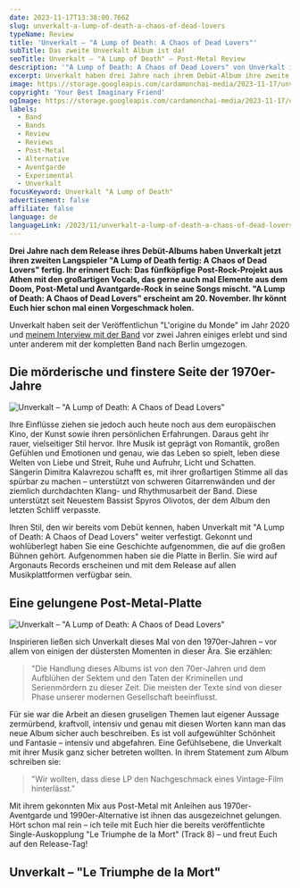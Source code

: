 ```yaml
---
date: 2023-11-17T13:38:00.766Z
slug: unverkalt-a-lump-of-death-a-chaos-of-dead-lovers
typeName: Review
title: 'Unverkalt – "A Lump of Death: A Chaos of Dead Lovers"'
subTitle: Das zweite Unverkalt Album ist da!
seoTitle: Unverkalt – "A Lump of Death" – Post-Metal Review
description: '"A Lump of Death: A Chaos of Dead Lovers" von Unverkalt ist ein düsteres Post-Metal Album. Hört jetzt rein und erfahrt alles über die Platte!"'
excerpt: Unverkalt haben drei Jahre nach ihrem Debüt-Album ihre zweite LP fertig. "A Lump of Death" ist düster bis dystopisch und inspiriert von einigen finsteren Momenten der 1970er-Jahre. Erfahrt jetzt alles über die Platte und hört schon mal rein!
image: https://storage.googleapis.com/cardamonchai-media/2023-11-17/unverkalt-a-lump-of-death-a-chaos-of-dead-lovers-soundsvega-review-1-jpg-imagine-180808_5f1111_1024_768/640.webp
copyright: 'Your Best Imaginary Friend'
ogImage: https://storage.googleapis.com/cardamonchai-media/2023-11-17/unverkalt-a-lump-of-death-a-chaos-of-dead-lovers-soundsvega-review-og-jpg-imagine-a81818_6e1814_1200_628/640.webp
labels:
  - Band
  - Bands
  - Review
  - Reviews
  - Post-Metal
  - Alternative
  - Aventgarde
  - Experimental
  - Unverkalt
focusKeyword: Unverkalt "A Lump of Death"
advertisement: false
affiliate: false
language: de
languageLink: /2023/11/unverkalt-a-lump-of-death-a-chaos-of-dead-lovers-en/
---
```


**Drei Jahre nach dem Release ihres Debüt-Albums haben Unverkalt jetzt ihren zweiten Langspieler "A Lump of Death fertig: A Chaos of Dead Lovers" fertig. Ihr erinnert Euch: Das fünfköpfige Post-Rock-Projekt aus Athen mit den großartigen Vocals, das gerne auch mal Elemente aus dem Doom, Post-Metal und Avantgarde-Rock in seine Songs mischt. "A Lump of Death: A Chaos of Dead Lovers" erscheint am 20. November. Ihr könnt Euch hier schon mal einen Vorgeschmack holen.**

Unverkalt haben seit der Veröffentlichun "L'origine du Monde" im Jahr 2020 und [meinem Interview mit der Band](/2021/01/unverkalt-interview/) vor zwei Jahren einiges erlebt und sind unter anderem mit der kompletten Band nach Berlin umgezogen.

## Die mörderische und finstere Seite der 1970er-Jahre

![Unverkalt – "A Lump of Death: A Chaos of Dead Lovers"](https://storage.googleapis.com/cardamonchai-media/2023-11-17/unverkalt-a-lump-of-death-a-chaos-of-dead-lovers-soundsvega-review-jpg-imagine-281808_684426_425_425/640.webp 'Unverkalt – "A Lump of Death: A Chaos of Dead Lovers"')

Ihre Einflüsse ziehen sie jedoch auch heute noch aus dem europäischen Kino, der Kunst sowie ihren persönlichen Erfahrungen. Daraus geht ihr rauer, vielseitiger Stil hervor. Ihre Musik ist geprägt von Romantik, großen Gefühlen und Emotionen und genau, wie das Leben so spielt, leben diese Welten von Liebe und Streit, Ruhe und Aufruhr, Licht und Schatten. Sängerin Dimitra Kalavrezou schafft es, mit ihrer großartigen Stimme all das spürbar zu machen – unterstützt von schweren Gitarrenwänden und der ziemlich durchdachten Klang- und Rhythmusarbeit der Band. Diese unterstützt seit Neuestem Bassist Spyros Olivotos, der dem Album den letzten Schliff verpasste.

Ihren Stil, den wir bereits vom Debüt kennen, haben Unverkalt mit "A Lump of Death: A Chaos of Dead Lovers" weiter verfestigt. Gekonnt und wohlüberlegt haben Sie eine Geschichte aufgenommen, die auf die großen Bühnen gehört. Aufgenommen haben sie die Platte in Berlin. Sie wird auf Argonauts Records erscheinen und mit dem Release auf allen Musikplattformen verfügbar sein.

## Eine gelungene Post-Metal-Platte

![Unverkalt – "A Lump of Death: A Chaos of Dead Lovers"](https://storage.googleapis.com/cardamonchai-media/2023-11-17/unverkalt-a-lump-of-death-a-chaos-of-dead-lovers-soundsvega-review-2-jpg-imagine-181818_232c1f_1024_768/640.webp 'Unverkalt – "A Lump of Death: A Chaos of Dead Lovers"')

Inspirieren ließen sich Unverkalt dieses Mal von den 1970er-Jahren – vor allem von einigen der düstersten Momenten in dieser Ära. Sie erzählen:

> "Die Handlung dieses Albums ist von den 70er-Jahren und dem Aufblühen der Sektem und den Taten der Kriminellen und Serienmördern zu dieser Zeit. Die meisten der Texte sind von dieser Phase unserer modernen Gesellschaft beeinflusst.

Für sie war die Arbeit an diesen gruseligen Themen laut eigener Aussage zermürbend, kraftvoll, intensiv und genau mit diesen Worten kann man das neue Album sicher auch beschreiben. Es ist voll aufgewühlter Schönheit und Fantasie – intensiv und abgefahren. Eine Gefühlsebene, die Unverkalt mit ihrer Musik ganz sicher betreten wollten. In ihrem Statement zum Album schreiben sie:

> "Wir wollten, dass diese LP den Nachgeschmack eines Vintage-Film hinterlässt."

Mit ihrem gekonnten Mix aus Post-Metal mit Anleihen aus 1970er-Aventgarde und 1990er-Alternative ist ihnen das ausgezeichnet gelungen. Hört schon mal rein – ich teile mit Euch hier die bereits veröffentlichte Single-Auskopplung "Le Triumphe de la Mort" (Track 8) – und freut Euch auf den Release-Tag!

## Unverkalt – "Le Triumphe de la Mort"

<YouTube id="Sbv-5kqoqG0" />

